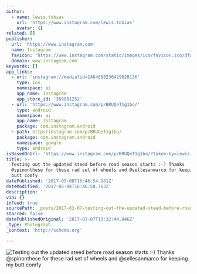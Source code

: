 ```yaml
---
author:
  - name: lewis.tobias
    url: 'https://www.instagram.com/lewis.tobias'
    avatar: {}
related: []
publisher:
  url: 'https://www.instagram.com'
  name: Instagram
  favicon: 'https://www.instagram.com/static/images/ico/favicon.ico/dfa85bb1fd63.ico'
  domain: www.instagram.com
keywords: []
app_links:
  - url: 'instagram://media?id=1464868230429628136'
    type: ios
    namespace: ai
    app_name: Instagram
    app_store_id: '389801252'
  - url: 'https://www.instagram.com/p/BRUQeT1g1bo/'
    type: android
    namespace: ai
    app_name: Instagram
    package: com.instagram.android
  - path: https/instagram.com/p/BRUQeT1g1bo/
    package: com.instagram.android
    namespace: google
    type: android
isBasedOnUrl: 'https://www.instagram.com/p/BRUQeT1g1bo/?taken-by=lewis.tobias'
title: >-
  Testing out the updated steed before road season starts :-) Thanks
  @spinonthese for these rad set of wheels and @sellesanmarco for keeping my
  butt comfy
datePublished: '2017-05-08T16:46:54.181Z'
dateModified: '2017-05-08T16:46:50.763Z'
description: ''
via: {}
inFeed: true
sourcePath: _posts/2017-03-07-testing-out-the-updated-steed-before-road-season-starts-.md
starred: false
datePublishedOriginal: '2017-03-07T13:32:44.846Z'
_type: Photograph
_context: 'http://schema.org'

---
```

![Testing out the updated steed before road season starts :-) Thanks @spinonthese for these rad set of wheels and @sellesanmarco for keeping my butt comfy](https://scontent.cdninstagram.com/t51.2885-15/s640x640/sh0.08/e35/17125361_209402439542155_6623162440303509504_n.jpg)